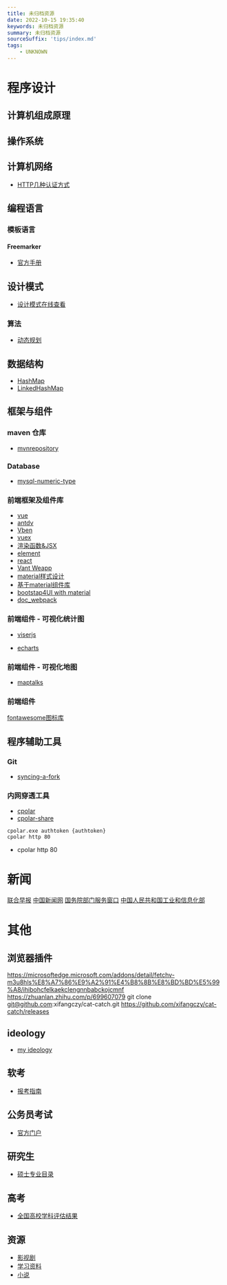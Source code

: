 ```yaml
---
title: 未归档资源
date: 2022-10-15 19:35:40
keywords: 未归档资源
summary: 未归档资源
sourceSuffix: 'tips/index.md'
tags:
    - UNKNOWN
---
```


# 程序设计

## 计算机组成原理

## 操作系统

## 计算机网络

+ [HTTP几种认证方式](https://www.cnblogs.com/xy-ouyang/p/12609387.html#content)

## 编程语言

### 模板语言

#### Freemarker

+ [官方手册](https://freemarker.sourceforge.io/docs/ref_builtins_string.html#ref_builtin_json_string)

## 设计模式

+ [设计模式在线查看](https://refactoring.guru/design-patterns/catalog)

### 算法

+ [动态规划](https://oi-wiki.org/dp/number/)

## 数据结构

+ [HashMap](https://www.jianshu.com/p/dde9b12343c1)
+ [LinkedHashMap](https://www.jianshu.com/p/8f4f58b4b8ab)

## 框架与组件

### maven 仓库

+ [mvnrepository](https://mvnrepository.com/)

### Database

+ [mysql-numeric-type](https://dev.mysql.com/doc/refman/8.0/en/numeric-type-syntax.html)

### 前端框架及组件库

+ [vue](https://cn.vuejs.org/guide/components/slots.html#render-scope)
+ [antdv](https://www.antdv.com/components/select-cn/)
+ [Vben](https://doc.vvbin.cn/components/glob/button.html)
+ [vuex](https://vuex.vuejs.org/zh/installation.html)
+ [渲染函数&JSX](https://v2.cn.vuejs.org/v2/guide/render-function.html)
+ [element](https://element.eleme.cn/2.0/#/zh-CN/component/table)
+ [react](https://react.docschina.org/tutorial/tutorial.html#what-is-react)
+ [Vant Weapp](https://vant-contrib.gitee.io/vant-weapp/#/home)
+ [material样式设计](https://material-io.cn/components?platform=ios)
+ [基于material组件库](https://mui.com/zh/material-ui/react-tree-view/#gmail-clone)
+ [bootstap4UI with material](https://blog.csdn.net/cunjie3951/article/details/106903222/)
+ [doc_webpack](https://www.w3cschool.cn/doc_webpack/webpack-loaders-sass-loader.html)

### 前端组件 - 可视化统计图

+ [viserjs](https://viserjs.gitee.io/)

+ [echarts](https://echarts.apache.org/examples/zh/index.html)

### 前端组件 - 可视化地图

+ [maptalks](https://maptalks.org/maptalks.js/api/0.x/ImageLayer.html)

### 前端组件

[fontawesome图标库](http://www.fontawesome.com.cn/faicons/)

## 程序辅助工具

### Git

+ [syncing-a-fork](https://docs.github.com/en/pull-requests/collaborating-with-pull-requests/working-with-forks/syncing-a-fork)

### 内网穿透工具

+ [cpolar](https://dashboard.cpolar.com/get-started)
+ [cpolar-share](https://i.cpolar.com/m/4iCU)
```shell
cpolar.exe authtoken {authtoken}
cpolar http 80
```
+ cpolar http 80

# 新闻

[联合早报](https://www.zaobao.com/)
[中国新闻网](https://www.chinanews.com/)
[国务院部门服务窗口](https://gjzwfw.www.gov.cn/col/col485/index.html)
[中国人民共和国工业和信息化部](https://www.miit.gov.cn/)

# 其他

## 浏览器插件

https://microsoftedge.microsoft.com/addons/detail/fetchv-m3u8hls%E8%A7%86%E9%A2%91%E4%B8%8B%E8%BD%BD%E5%99%A8/ihibohcfelkaekclengnnbabckojcmnf
https://zhuanlan.zhihu.com/p/699607079
git clone git@github.com:xifangczy/cat-catch.git
https://github.com/xifangczy/cat-catch/releases

## ideology

+ [my ideology](/ideology)

## 软考

+ [报考指南](https://www.ruankao.org.cn/platform)

## 公务员考试

+ [官方门户](http://bm.scs.gov.cn/pp/gkweb/core/web/ui/business/home/gkhome.html)

## 研究生

+ [硕士专业目录](https://yz.chsi.com.cn/zsml/zyfx_search.jsp)

## 高考

+ [全国高校学科评估结果](https://www.cdgdc.edu.cn/dslxkpgjggb/index.htm)

## 资源

+ [影视剧](https://sou.s.sou.soushuju.cn/)
+ [学习资料](http://wan.xue.wanxuege.shop/)
+ [小说](https://wanyueshuwu.com/)
